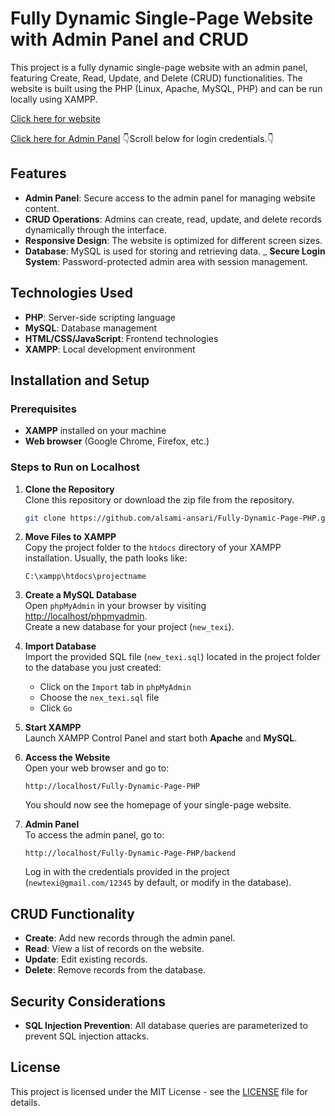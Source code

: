 
# Fully Dynamic Single-Page Website with Admin Panel and CRUD

This project is a fully dynamic single-page website with an admin panel, featuring Create, Read, Update, and Delete (CRUD) functionalities. The website is built using the PHP (Linux, Apache, MySQL, PHP) and can be run locally using XAMPP.

[Click here for website](http://taxi-service.kesug.com)


[Click here for Admin Panel](http://taxi-service.kesug.com/backend)   👇Scroll below for login credentials.👇

## Features

- **Admin Panel**: Secure access to the admin panel for managing website content.
- **CRUD Operations**: Admins can create, read, update, and delete records dynamically through the interface.
- **Responsive Design**: The website is optimized for different screen sizes.
- **Database**: MySQL is used for storing and retrieving data.
_ **Secure Login System**: Password-protected admin area with session management.

## Technologies Used

- **PHP**: Server-side scripting language
- **MySQL**: Database management
- **HTML/CSS/JavaScript**: Frontend technologies
- **XAMPP**: Local development environment

## Installation and Setup

### Prerequisites

- **XAMPP** installed on your machine
- **Web browser** (Google Chrome, Firefox, etc.)

### Steps to Run on Localhost

1. **Clone the Repository**  
   Clone this repository or download the zip file from the repository.

   ```bash
   git clone https://github.com/alsami-ansari/Fully-Dynamic-Page-PHP.git
   ```

2. **Move Files to XAMPP**  
   Copy the project folder to the `htdocs` directory of your XAMPP installation. Usually, the path looks like:

   ```
   C:\xampp\htdocs\projectname
   ```

3. **Create a MySQL Database**  
   Open `phpMyAdmin` in your browser by visiting [http://localhost/phpmyadmin](http://localhost/phpmyadmin).  
   Create a new database for your project (`new_texi`).

4. **Import Database**  
   Import the provided SQL file (`new_texi.sql`) located in the project folder to the database you just created:
   
   - Click on the `Import` tab in `phpMyAdmin`
   - Choose the `nex_texi.sql` file
   - Click `Go`


5. **Start XAMPP**  
   Launch XAMPP Control Panel and start both **Apache** and **MySQL**.

6. **Access the Website**  
   Open your web browser and go to:

   ```
   http://localhost/Fully-Dynamic-Page-PHP
   ```

   You should now see the homepage of your single-page website.

7. **Admin Panel**  
   To access the admin panel, go to:

   ```
   http://localhost/Fully-Dynamic-Page-PHP/backend
   ```

   Log in with the credentials provided in the project (`newtexi@gmail.com/12345` by default, or modify in the database).



## CRUD Functionality

- **Create**: Add new records through the admin panel.
- **Read**: View a list of records on the website.
- **Update**: Edit existing records.
- **Delete**: Remove records from the database.


## Security Considerations

- **SQL Injection Prevention**: All database queries are parameterized to prevent SQL injection attacks.
 
## License

This project is licensed under the MIT License - see the [LICENSE](LICENSE) file for details.
